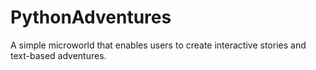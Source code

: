 # PythonAdventures
A simple microworld that enables users to create interactive stories and text-based adventures.
